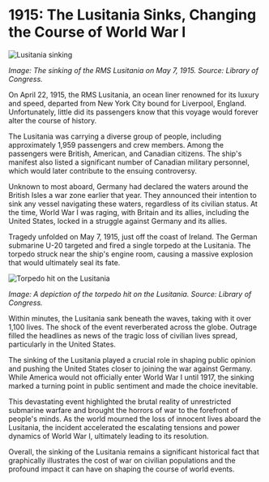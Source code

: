 # 1915: The Lusitania Sinks, Changing the Course of World War I

![Lusitania sinking](/img/1696266658142.png)

*Image: The sinking of the RMS Lusitania on May 7, 1915. Source: Library of Congress.*

On April 22, 1915, the RMS Lusitania, an ocean liner renowned for its luxury and speed, departed from New York City bound for Liverpool, England. Unfortunately, little did its passengers know that this voyage would forever alter the course of history.

The Lusitania was carrying a diverse group of people, including approximately 1,959 passengers and crew members. Among the passengers were British, American, and Canadian citizens. The ship's manifest also listed a significant number of Canadian military personnel, which would later contribute to the ensuing controversy.

Unknown to most aboard, Germany had declared the waters around the British Isles a war zone earlier that year. They announced their intention to sink any vessel navigating these waters, regardless of its civilian status. At the time, World War I was raging, with Britain and its allies, including the United States, locked in a struggle against Germany and its allies.

Tragedy unfolded on May 7, 1915, just off the coast of Ireland. The German submarine U-20 targeted and fired a single torpedo at the Lusitania. The torpedo struck near the ship's engine room, causing a massive explosion that would ultimately seal its fate.

![Torpedo hit on the Lusitania](/img/1696266665213.png)

*Image: A depiction of the torpedo hit on the Lusitania. Source: Library of Congress.*

Within minutes, the Lusitania sank beneath the waves, taking with it over 1,100 lives. The shock of the event reverberated across the globe. Outrage filled the headlines as news of the tragic loss of civilian lives spread, particularly in the United States.

The sinking of the Lusitania played a crucial role in shaping public opinion and pushing the United States closer to joining the war against Germany. While America would not officially enter World War I until 1917, the sinking marked a turning point in public sentiment and made the choice inevitable.

This devastating event highlighted the brutal reality of unrestricted submarine warfare and brought the horrors of war to the forefront of people's minds. As the world mourned the loss of innocent lives aboard the Lusitania, the incident accelerated the escalating tensions and power dynamics of World War I, ultimately leading to its resolution.

Overall, the sinking of the Lusitania remains a significant historical fact that graphically illustrates the cost of war on civilian populations and the profound impact it can have on shaping the course of world events.